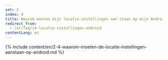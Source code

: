 ```yaml
---
set: 2
index: 4
title: Waarom moeten mijn locatie-instellingen aan staan op mijn Android-telefoon?
redirect_from: 
  - /ar/faq/14-locatie-instellingen-android
contentLang: en
---
```

{% include content/en/2-4-waarom-moeten-de-locatie-instellingen-aanstaan-op-android.md %}
